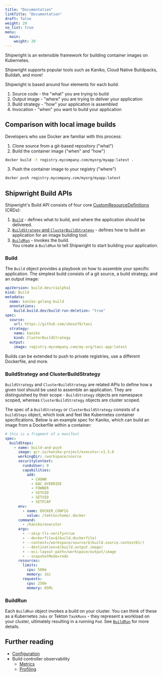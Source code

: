 ```yaml
---
title: "Documentation"
linkTitle: "Documentation"
draft: false
weight: 20
no_list: true
menu:
  main:
    weight: 20
---
```




Shipwright is an extensible framework for building container images on Kubernetes.

Shipwright supports popular tools such as Kaniko, Cloud Native Buildpacks, Buildah, and more!

Shipwright is based around four elements for each build:

1. Source code - the "what" you are trying to build
1. Output image - "where" you are trying to deliver your application
1. Build strategy - "how" your application is assembled
1. Invocation - "when" you want to build your application

## Comparison with local image builds

Developers who use Docker are familiar with this process:

1. Clone source from a git-based repository ("what")
2. Build the container image ("when" and "how")

  ```bash
  docker build -t registry.mycompany.com/myorg/myapp:latest .
  ```

3. Push the container image to your registry ("where")

  ```bash
  docker push registry.mycompany.com/myorg/myapp:latest
  ```

## Shipwright Build APIs

Shipwright's Build API consists of four core
[CustomResourceDefinitions](https://kubernetes.io/docs/concepts/extend-kubernetes/api-extension/custom-resources/#customresourcedefinitions)
(CRDs):

1. [`Build`](/docs/api/build/) - defines what to build, and where the application should be delivered.
1. [`BuildStrategy` and `ClusterBuildStrategy`](/docs/api/buildstrategies/) - defines how to build an application for an image
   building tool.
1. [`BuildRun`](/docs/api/buildrun/) - invokes the build.  
   You create a `BuildRun` to tell Shipwright to start building your application.


### Build

The `Build` object provides a playbook on how to assemble your specific application. The simplest
build consists of a git source, a build strategy, and an output image:

```yaml
apiVersion: build.dev/v1alpha1
kind: Build
metadata:
  name: kaniko-golang-build
  annotations:
    build.build.dev/build-run-deletion: "true"
spec:
  source:
    url: https://github.com/sbose78/taxi
  strategy:
    name: kaniko
    kind: ClusterBuildStrategy
  output:
    image: registry.mycompany.com/my-org/taxi-app:latest
```

Builds can be extended to push to private registries, use a different Dockerfile, and more.

### BuildStrategy and ClusterBuildStrategy

`BuildStrategy` and `ClusterBuildStrategy` are related APIs to define how a given tool should be
used to assemble an application. They are distinguished by their scope - `BuildStrategy` objects
are namespace scoped, whereas `ClusterBuildStrategy` objects are cluster scoped.

The spec of a `BuildStrategy` or `ClusterBuildStrategy` consists of a `buildSteps` object, which look and feel like Kubernetes container
specifications. Below is an example spec for Kaniko, which can build an image from a
Dockerfile within a container:

```yaml
# this is a fragment of a manifest
spec:
  buildSteps:
    - name: build-and-push
      image: gcr.io/kaniko-project/executor:v1.3.0
      workingDir: /workspace/source
      securityContext:
        runAsUser: 0
        capabilities:
          add:
            - CHOWN
            - DAC_OVERRIDE
            - FOWNER
            - SETGID
            - SETUID
            - SETFCAP
      env:
        - name: DOCKER_CONFIG
          value: /tekton/home/.docker
      command:
        - /kaniko/executor
      args:
        - --skip-tls-verify=true
        - --dockerfile=$(build.dockerfile)
        - --context=/workspace/source/$(build.source.contextDir)
        - --destination=$(build.output.image)
        - --oci-layout-path=/workspace/output/image
        - --snapshotMode=redo
      resources:
        limits:
          cpu: 500m
          memory: 1Gi
        requests:
          cpu: 250m
          memory: 65Mi
```

### BuildRun

Each `BuildRun` object invokes a build on your cluster. You can think of these as a Kubernetes 
`Jobs` or Tekton `TaskRuns` - they represent a workload on your cluster, ultimately resulting in a
running `Pod`. See [`BuildRun`](/docs/buildrun/) for more details.

## Further reading

- [Configuration](/docs/configuration/)
- Build controller observability
  - [Metrics](/docs/metrics/)
  - [Profiling](/docs/profiling/)
